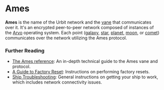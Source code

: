 # Ames

**Ames** is the name of the Urbit network and the [vane](vane.md) that communicates over it. It's an encrypted peer-to-peer network composed of instances of the [Arvo](arvo.md) operating system. Each point ([galaxy](galaxy.md), [star](star.md), [planet](planet.md), [moon](moon.md), or [comet](comet.md)) communicates over the network utilizing the Ames protocol.

### Further Reading

- [The Ames reference](../system/kernel/ames): An in-depth technical guide to the Ames vane and protocol.
- [A Guide to Factory Reset](https://urbit.org/using/id/guide-to-resets): Instructions on performing factory resets.
- [Ship Troubleshooting](https://urbit.org/using/os/ship-troubleshooting): General instructions on getting your ship to work, which includes network connectivity issues.
